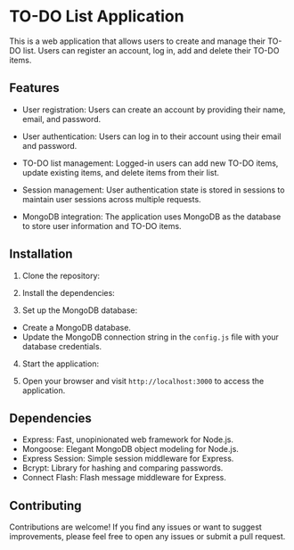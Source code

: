 # TO-DO List Application

This is a web application that allows users to create and manage their TO-DO list. Users can register an account, log in, add and delete their TO-DO items.

## Features

- User registration: Users can create an account by providing their name, email, and password.  

- User authentication: Users can log in to their account using their email and password.

- TO-DO list management: Logged-in users can add new TO-DO items, update existing items, and delete items from their list.

- Session management: User authentication state is stored in sessions to maintain user sessions across multiple requests.

- MongoDB integration: The application uses MongoDB as the database to store user information and TO-DO items.

## Installation

1. Clone the repository:

2. Install the dependencies:

3. Set up the MongoDB database:
- Create a MongoDB database.
- Update the MongoDB connection string in the `config.js` file with your database credentials.

4. Start the application:

5. Open your browser and visit `http://localhost:3000` to access the application.

## Dependencies

- Express: Fast, unopinionated web framework for Node.js.
- Mongoose: Elegant MongoDB object modeling for Node.js.
- Express Session: Simple session middleware for Express.
- Bcrypt: Library for hashing and comparing passwords.
- Connect Flash: Flash message middleware for Express.

## Contributing

Contributions are welcome! If you find any issues or want to suggest improvements, please feel free to open any issues or submit a pull request.

